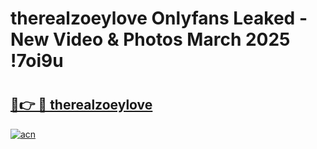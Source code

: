 # therealzoeylove Onlyfans Leaked - New Video & Photos March 2025 !7oi9u

# <h2><a href="https://irias4.iuczelnia.edu.pl?title=therealzoeylove&ref=7oi9u">🔗👉 🔴 therealzoeylove</a></h2>

[![acn](https://github.com/user-attachments/assets/0f9c940e-d8b0-45ae-aac7-cd30a18b3e1c)](https://irias4.iuczelnia.edu.pl?title=therealzoeylove&ref=7oi9u)

